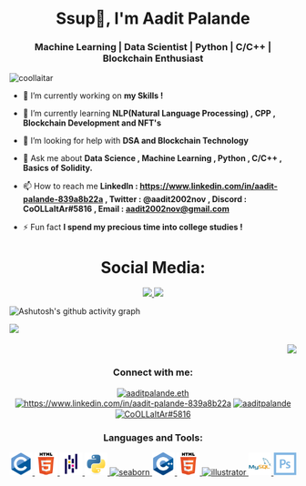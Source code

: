 
<h1 align="center">Ssup👋, I'm Aadit Palande</h1>
<h3 align="center">Machine Learning | Data Scientist | Python | C/C++ | Blockchain Enthusiast</h3>

<p align="left"> <img src="https://komarev.com/ghpvc/?username=coollaitar&label=Profile%20views&color=0e75b6&style=for-the-badge" alt="coollaitar" /> </p>



- 🔭 I’m currently working on **my Skills !**

- 🌱 I’m currently learning **NLP(Natural Language Processing) , CPP , Blockchain Development and NFT's**

- 🤝 I’m looking for help with **DSA and Blockchain Technology**

- 💬 Ask me about **Data Science , Machine Learning , Python , C/C++ , Basics of Solidity.**

- 📫 How to reach me **LinkedIn : https://www.linkedin.com/in/aadit-palande-839a8b22a , Twitter : @aadit2002nov , Discord : CoOLLaItAr#5816 , Email : aadit2002nov@gmail.com**

- ⚡ Fun fact **I spend my precious time into college studies !**

<h1 align="center"> Social Media: </h1>
  <p align="center">
   <a href="https://www.linkedin.com/in/aadit-palande-839a8b22a">
      <img src="https://img.shields.io/badge/linkedin-7cebf5?&style=for-the-badge&logo=linkedin&logoColor=black">
    </a>
    <a href="mailto:aadit2002nov@gmail.com">
      <img src="https://img.shields.io/badge/SEND%20MAIL-6D4C6F?&style=for-the-badge&logo=MAIL.RU&logoColor=black">
    </a>
  </p>

![Ashutosh's github activity graph](https://activity-graph.herokuapp.com/graph?username=Coollaitar&theme=react-dark)

<img src="https://github-readme-stats.vercel.app/api?username=Coollaitar&&show_icons=true&title_color=#1AC4BF&icon_color=775BD5&text_color=#1AC4BF&bg_color=FFFFFF">

<p align="right">
<img align="center" height="180em" src="https://github-readme-streak-stats.herokuapp.com/?user=Coollaitar&theme=merko"/>
</p>
<h3 align="center">Connect with me:</h3>
<p align="center">
<a href="https://twitter.com/aaditpalande.eth" target="blank"><img align="center" src="https://raw.githubusercontent.com/rahuldkjain/github-profile-readme-generator/master/src/images/icons/Social/twitter.svg" alt="aaditpalande.eth" height="30" width="40" /></a>
<a href="https://linkedin.com/in/https://www.linkedin.com/in/aadit-palande-839a8b22a" target="blank"><img align="center" src="https://raw.githubusercontent.com/rahuldkjain/github-profile-readme-generator/master/src/images/icons/Social/linked-in-alt.svg" alt="https://www.linkedin.com/in/aadit-palande-839a8b22a" height="30" width="40" /></a>
<a href="https://kaggle.com/aaditpalande" target="blank"><img align="center" src="https://raw.githubusercontent.com/rahuldkjain/github-profile-readme-generator/master/src/images/icons/Social/kaggle.svg" alt="aaditpalande" height="30" width="40" /></a>
<a href="https://discord.gg/CoOLLaItAr#5816" target="blank"><img align="center" src="https://raw.githubusercontent.com/rahuldkjain/github-profile-readme-generator/master/src/images/icons/Social/discord.svg" alt="CoOLLaItAr#5816" height="30" width="40" /></a>
</p>

<h3 align="center">Languages and Tools:</h3>
<p align="center"> <a href="https://www.cprogramming.com/" target="_blank" rel="noreferrer"> <img src="https://raw.githubusercontent.com/devicons/devicon/master/icons/c/c-original.svg" alt="c" width="40" height="40"/> </a> <a href="https://www.w3.org/html/" target="_blank" rel="noreferrer"> <img src="https://raw.githubusercontent.com/devicons/devicon/master/icons/html5/html5-original-wordmark.svg" alt="html5" width="40" height="40"/> </a> <a href="https://pandas.pydata.org/" target="_blank" rel="noreferrer"> <img src="https://raw.githubusercontent.com/devicons/devicon/2ae2a900d2f041da66e950e4d48052658d850630/icons/pandas/pandas-original.svg" alt="pandas" width="40" height="40"/> </a> <a href="https://www.python.org" target="_blank" rel="noreferrer"> <img src="https://raw.githubusercontent.com/devicons/devicon/master/icons/python/python-original.svg" alt="python" width="40" height="40"/> </a> <a href="https://seaborn.pydata.org/" target="_blank" rel="noreferrer"> <img src="https://seaborn.pydata.org/_images/logo-mark-lightbg.svg" alt="seaborn" width="40" height="40"/> </a> <a href="https://www.w3schools.com/cpp/" target="_blank" rel="noreferrer"> <img src="https://raw.githubusercontent.com/devicons/devicon/master/icons/cplusplus/cplusplus-original.svg" alt="cplusplus" width="40" height="40"/> </a> <a href="https://www.w3.org/html/" target="_blank" rel="noreferrer"> <img src="https://raw.githubusercontent.com/devicons/devicon/master/icons/html5/html5-original-wordmark.svg" alt="html5" width="40" height="40"/> </a> <a href="https://www.adobe.com/in/products/illustrator.html" target="_blank" rel="noreferrer"> <img src="https://www.vectorlogo.zone/logos/adobe_illustrator/adobe_illustrator-icon.svg" alt="illustrator" width="40" height="40"/> </a> <a href="https://www.mysql.com/" target="_blank" rel="noreferrer"> <img src="https://raw.githubusercontent.com/devicons/devicon/master/icons/mysql/mysql-original-wordmark.svg" alt="mysql" width="40" height="40"/> </a> </a> <a href="https://www.photoshop.com/en" target="_blank" rel="noreferrer"> <img src="https://raw.githubusercontent.com/devicons/devicon/master/icons/photoshop/photoshop-line.svg" alt="photoshop" width="40" height="40"/> </a> 


